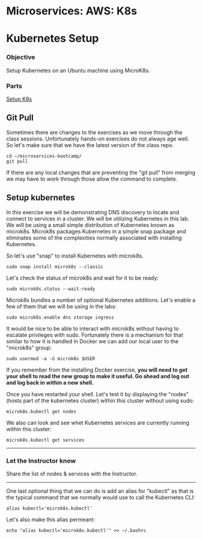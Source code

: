 # Microservices: AWS: K8s
# Kubernetes Setup

### Objective

Setup Kubernetes on an Ubuntu machine using MicroK8s.

### Parts

[Setup K8s](#setup-kubernetes)


## Git Pull

Sometimes there are changes to the exercises as we move through the class sessions.  Unfortunately hands-on exercises do not always age well.  So let's make sure that we have the latest version of the class repo.

~~~shell
cd ~/microservices-bootcamp/
git pull
~~~

If there are any local changes that are preventing the "git pull" from merging we may have to work through those allow the command to complete.


## Setup kubernetes

In this exercise we will be demonstrating DNS discovery to locate and connect to services in a cluster.  We will be utilizing Kubernetes in this lab.  We will be using a small simple distribution of Kubernetes known as microk8s.  Microk8s packages Kubernetes in a simple snap package and eliminates some of the complexities normally associated with installing Kubernetes.

So let's use "snap" to install Kubernetes with microk8s.

~~~shell
sudo snap install microk8s --classic
~~~

Let's check the status of microk8s and wait for it to be ready:

~~~shell
sudo microk8s.status --wait-ready
~~~

Microk8s bundles a number of optional Kubernetes additions.  Let's enable a few of them that we will be using in the labs:

~~~shell
sudo microk8s.enable dns storage ingress
~~~

It would be nice to be able to interact with microk8s without having to escalate privileges with sudo.  Fortunately there is a mechanism for that similar to how it is handled in Docker we can add our local user to the "microk8s" group:

~~~shell
sudo usermod -a -G microk8s $USER
~~~

If you remember from the installing Docker exercise, __you will need to get your shell to read the new group to make it useful.  Go ahead and log out and log back in within a new shell.__

Once you have restarted your shell.  Let's test it by displaying the "nodes" (hosts part of the kubernetes cluster) within this cluster without using sudo:

~~~shell
microk8s.kubectl get nodes
~~~

We also can look and see whet Kubernetes services are currently running within this cluster:

~~~shell
microk8s.kubectl get services
~~~

___

### Let the Instructor know

Share the list of nodes & services with the Instructor.

___

One last optional thing that we can do is add an alias for "kubectl" as that is the typical command that we normally would use to call the Kubernetes CLI:

~~~shell
alias kubectl='microk8s.kubectl'
~~~

Let's also make this alias permeant:

~~~shell
echo "alias kubectl='microk8s.kubectl'" >> ~/.bashrc
~~~
